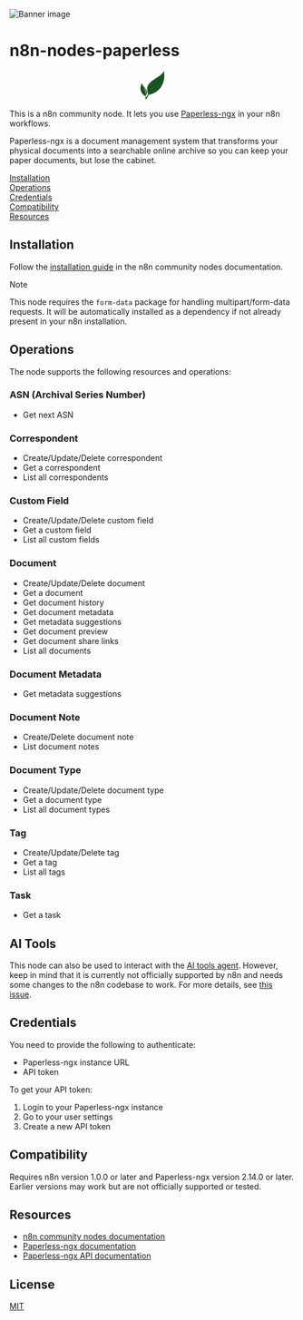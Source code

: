 <!-- trunk-ignore-all(markdownlint/MD041) -->

![Banner image](https://user-images.githubusercontent.com/10284570/173569848-c624317f-42b1-45a6-ab09-f0ea3c247648.png)

# n8n-nodes-paperless

<!-- trunk-ignore-begin(markdownlint/MD033) -->
<div align="center">
	<img 
		src="https://raw.githubusercontent.com/chezmoi-sh/n8n-nodes-paperless/refs/heads/main/nodes/Paperless/v2/paperless-ngx.svg"
		alt="Paperless Icon"
		height="50px"
	>
</div>
<!-- trunk-ignore-end(markdownlint/MD033) -->

This is a n8n community node. It lets you use [Paperless-ngx](https://docs.paperless-ngx.com/) in your n8n workflows.

Paperless-ngx is a document management system that transforms your physical documents into a searchable online archive so you can keep your paper documents, but lose the cabinet.

[Installation](#installation)  
[Operations](#operations)  
[Credentials](#credentials)  
[Compatibility](#compatibility)  
[Resources](#resources)

## Installation

Follow the [installation guide](https://docs.n8n.io/integrations/community-nodes/installation/) in the n8n community nodes documentation.

> [!NOTE]
> This node requires the `form-data` package for handling multipart/form-data requests. It will be automatically installed as a dependency if not already present in your n8n installation.

## Operations

The node supports the following resources and operations:

### ASN (Archival Series Number)

- Get next ASN

### Correspondent

- Create/Update/Delete correspondent
- Get a correspondent
- List all correspondents

### Custom Field

- Create/Update/Delete custom field
- Get a custom field
- List all custom fields

### Document

- Create/Update/Delete document
- Get a document
- Get document history
- Get document metadata
- Get metadata suggestions
- Get document preview
- Get document share links
- List all documents

### Document Metadata

- Get metadata suggestions

### Document Note

- Create/Delete document note
- List document notes

### Document Type

- Create/Update/Delete document type
- Get a document type
- List all document types

### Tag

- Create/Update/Delete tag
- Get a tag
- List all tags

### Task

- Get a task

## AI Tools

This node can also be used to interact with the [AI tools agent](https://docs.n8n.io/integrations/builtin/cluster-nodes/root-nodes/n8n-nodes-langchain.agent/tools-agent/). However, keep in mind that it is currently not officially supported by n8n and needs some changes to the n8n codebase to work. For more details, see [this issue](https://github.com/n8n-io/n8n/issues/12593).

## Credentials

You need to provide the following to authenticate:

- Paperless-ngx instance URL
- API token

To get your API token:

1. Login to your Paperless-ngx instance
2. Go to your user settings
3. Create a new API token

## Compatibility

Requires n8n version 1.0.0 or later and Paperless-ngx version 2.14.0 or later. Earlier versions may work but are not officially supported or tested.

## Resources

- [n8n community nodes documentation](https://docs.n8n.io/integrations/community-nodes/)
- [Paperless-ngx documentation](https://docs.paperless-ngx.com/)
- [Paperless-ngx API documentation](https://docs.paperless-ngx.com/api/)

## License

[MIT](https://github.com/n8n-io/n8n-nodes-starter/blob/master/LICENSE.md)
